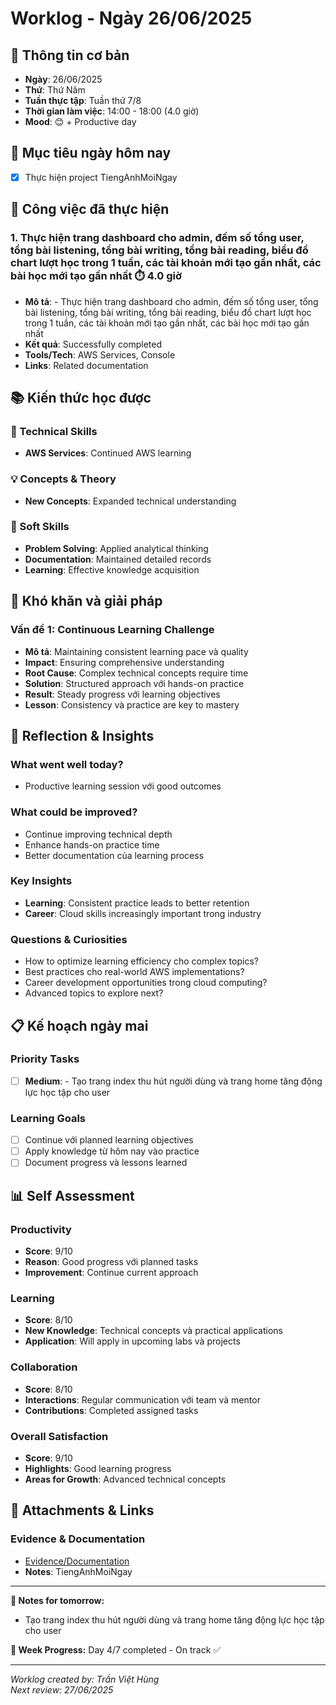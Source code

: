 # Worklog - Ngày 26/06/2025

## 📅 Thông tin cơ bản
- **Ngày**: 26/06/2025
- **Thứ**: Thứ Năm
- **Tuần thực tập**: Tuần thứ 7/8
- **Thời gian làm việc**: 14:00 - 18:00 (4.0 giờ)
- **Mood**: 😊 + Productive day

## 🎯 Mục tiêu ngày hôm nay
- [x] Thực hiện project TiengAnhMoiNgay

## 💼 Công việc đã thực hiện

### 1. Thực hiện trang dashboard cho admin, đếm số tổng user, tổng bài listening, tổng bài writing, tổng bài reading, biểu đồ chart lượt học trong 1 tuần, các tài khoản mới tạo gần nhất, các bài học mới tạo gần nhất ⏱️ 4.0 giờ
- **Mô tả**: - Thực hiện trang dashboard cho admin, đếm số tổng user, tổng bài listening, tổng bài writing, tổng bài reading, biểu đồ chart lượt học trong 1 tuần, các tài khoản mới tạo gần nhất, các bài học mới tạo gần nhất
- **Kết quả**: Successfully completed
- **Tools/Tech**: AWS Services, Console
- **Links**: Related documentation

## 📚 Kiến thức học được

### 🔧 Technical Skills
- **AWS Services**: Continued AWS learning

### 💡 Concepts & Theory
- **New Concepts**: Expanded technical understanding

### 🤝 Soft Skills
- **Problem Solving**: Applied analytical thinking
- **Documentation**: Maintained detailed records
- **Learning**: Effective knowledge acquisition

## 🚧 Khó khăn và giải pháp

### Vấn đề 1: Continuous Learning Challenge
- **Mô tả**: Maintaining consistent learning pace và quality
- **Impact**: Ensuring comprehensive understanding
- **Root Cause**: Complex technical concepts require time
- **Solution**: Structured approach với hands-on practice
- **Result**: Steady progress với learning objectives
- **Lesson**: Consistency và practice are key to mastery

## 💭 Reflection & Insights

### What went well today?
- Productive learning session với good outcomes

### What could be improved?
- Continue improving technical depth
- Enhance hands-on practice time
- Better documentation của learning process

### Key Insights
- **Learning**: Consistent practice leads to better retention
- **Career**: Cloud skills increasingly important trong industry

### Questions & Curiosities
- How to optimize learning efficiency cho complex topics?
- Best practices cho real-world AWS implementations?
- Career development opportunities trong cloud computing?
- Advanced topics to explore next?

## 📋 Kế hoạch ngày mai

### Priority Tasks
- [ ] **Medium**: - Tạo trang index thu hút người dùng và trang home tăng động lực học tập cho user

### Learning Goals
- [ ] Continue với planned learning objectives
- [ ] Apply knowledge từ hôm nay vào practice
- [ ] Document progress và lessons learned

## 📊 Self Assessment

### Productivity
- **Score**: 9/10
- **Reason**: Good progress với planned tasks
- **Improvement**: Continue current approach

### Learning
- **Score**: 8/10
- **New Knowledge**: Technical concepts và practical applications
- **Application**: Will apply in upcoming labs và projects

### Collaboration
- **Score**: 8/10
- **Interactions**: Regular communication với team và mentor
- **Contributions**: Completed assigned tasks

### Overall Satisfaction
- **Score**: 9/10
- **Highlights**: Good learning progress
- **Areas for Growth**: Advanced technical concepts

## 📎 Attachments & Links

### Evidence & Documentation
- [Evidence/Documentation](https://github.com/VietHung0901/TiengAnhMoiNgay/tree/DEV)
- **Notes**: TiengAnhMoiNgay

---

**📝 Notes for tomorrow:**
- Tạo trang index thu hút người dùng và trang home tăng động lực học tập cho user

**🎯 Week Progress:**
Day 4/7 completed - On track ✅

---
*Worklog created by: Trần Việt Hùng*  
*Next review: 27/06/2025*